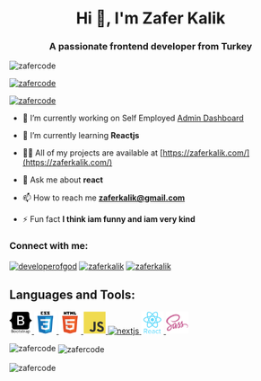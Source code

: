 <h1 align="center">Hi 👋, I'm Zafer Kalik</h1>
<h3 align="center">A passionate frontend developer from Turkey</h3>

<p align="left"> <img src="https://komarev.com/ghpvc/?username=zafercode&label=Profile%20views&color=0e75b6&style=flat" alt="zafercode" /> </p>

<p align="left"> <a href="https://github.com/ryo-ma/github-profile-trophy"><img src="https://github-profile-trophy.vercel.app/?username=zafercode" alt="zafercode" /></a> </p>

<p align="left"> <a href="https://twitter.com/zafercode" target="blank"><img src="https://img.shields.io/twitter/follow/zafercode?logo=twitter&style=for-the-badge" alt="zafercode" /></a> </p>

- 🔭 I’m currently working on Self Employed [Admin Dashboard](https://react-admin-dashboard-app1.netlify.app/)

- 🌱 I’m currently learning **Reactjs**

- 👨‍💻 All of my projects are available at [https://zaferkalik.com/](https://zaferkalik.com/)

- 💬 Ask me about **react**

- 📫 How to reach me **zaferkalik@gmail.com**

- ⚡ Fun fact **I think iam funny and iam very kind**

<h3 align="left">Connect with me:</h3>
<p align="left">
<a href="https://twitter.com/developerofgod" target="_blank"><img align="center" src="https://raw.githubusercontent.com/rahuldkjain/github-profile-readme-generator/master/src/images/icons/Social/twitter.svg" alt="developerofgod" height="30" width="40" /></a>
<a href="https://linkedin.com/in/zafer-kalik-a8183621b/" target="_blank"><img align="center" src="https://raw.githubusercontent.com/rahuldkjain/github-profile-readme-generator/master/src/images/icons/Social/linked-in-alt.svg" alt="zaferkalik" height="30" width="40" /></a>
<a href="https://instagram.com/zaferkalik" target="_blank"><img align="center" src="https://raw.githubusercontent.com/rahuldkjain/github-profile-readme-generator/master/src/images/icons/Social/instagram.svg" alt="zaferkalik" height="30" width="40" /></a>
</p>

<h2 align="left">Languages and Tools:</h2>
<p align="left"> <a href="https://getbootstrap.com" target="_blank" rel="noreferrer"> <img src="https://raw.githubusercontent.com/devicons/devicon/master/icons/bootstrap/bootstrap-plain-wordmark.svg" alt="bootstrap" width="40" height="40"/> </a> <a href="https://www.w3schools.com/css/" target="_blank" rel="noreferrer"> <img src="https://raw.githubusercontent.com/devicons/devicon/master/icons/css3/css3-original-wordmark.svg" alt="css3" width="40" height="40"/> </a> <a href="https://www.w3.org/html/" target="_blank" rel="noreferrer"> <img src="https://raw.githubusercontent.com/devicons/devicon/master/icons/html5/html5-original-wordmark.svg" alt="html5" width="40" height="40"/> </a> <a href="https://developer.mozilla.org/en-US/docs/Web/JavaScript" target="_blank" rel="noreferrer"> <img src="https://raw.githubusercontent.com/devicons/devicon/master/icons/javascript/javascript-original.svg" alt="javascript" width="40" height="40"/> </a> <a href="https://nextjs.org/" target="_blank" rel="noreferrer"> <img src="https://cdn.worldvectorlogo.com/logos/nextjs-2.svg" alt="nextjs" width="40" height="40"/> </a> <a href="https://reactjs.org/" target="_blank" rel="noreferrer"> <img src="https://raw.githubusercontent.com/devicons/devicon/master/icons/react/react-original-wordmark.svg" alt="react" width="40" height="40"/> </a> <a href="https://sass-lang.com" target="_blank" rel="noreferrer"> <img src="https://raw.githubusercontent.com/devicons/devicon/master/icons/sass/sass-original.svg" alt="sass" width="40" height="40"/> </a>
</p>

<p><img align="left" src="https://github-readme-stats.vercel.app/api/top-langs?username=zafercode&show_icons=true&locale=en&layout=compact" alt="zafercode" /></p>

<p>&nbsp;<img align="center" src="https://github-readme-stats.vercel.app/api?username=zafercode&show_icons=true&locale=en" alt="zafercode" /></p>

<p><img align="center" src="https://github-readme-streak-stats.herokuapp.com/?user=zafercode&" alt="zafercode" /></p>


